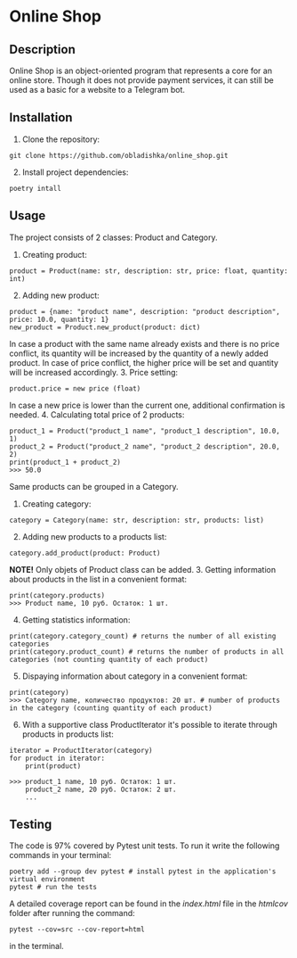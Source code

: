 # Online Shop

## Description

Online Shop is an object-oriented program that represents a core for an online store. Though it does not provide 
payment services, it can still be used as a basic for a website to a Telegram bot.

## Installation

1. Clone the repository:
```
git clone https://github.com/obladishka/online_shop.git
```
2. Install project dependencies:
```commandline
poetry intall
```

## Usage

The project consists of 2 classes: Product and Category.
1. Creating product:
```commandline
product = Product(name: str, description: str, price: float, quantity: int)
```
2. Adding new product:
```commandline
product = {name: "product name", description: "product description", price: 10.0, quantity: 1}
new_product = Product.new_product(product: dict)
```
In case a product with the same name already exists and there is no price conflict, its quantity will be increased 
by the quantity of a newly added product. In case of price conflict, the higher price will be set and quantity will be 
increased accordingly.
3. Price setting:
```commandline
product.price = new price (float)
```
In case a new price is lower than the current one, additional confirmation is needed.
4. Calculating total price of 2 products:
```commandline
product_1 = Product("product_1 name", "product_1 description", 10.0, 1)
product_2 = Product("product_2 name", "product_2 description", 20.0, 2)
print(product_1 + product_2)
>>> 50.0
```

Same products can be grouped in a Category.
1. Creating category:
```commandline
category = Category(name: str, description: str, products: list)
```
2. Adding new products to a products list:
```commandline
category.add_product(product: Product)
```
**NOTE!** Only objets of Product class can be added.
3. Getting information about products in the list in a convenient format:
```commandline
print(category.products)
>>> Product name, 10 руб. Остаток: 1 шт.
```
4. Getting statistics information:
```commandline
print(category.category_count) # returns the number of all existing categories
print(category.product_count) # returns the number of products in all categories (not counting quantity of each product)
```
5. Dispaying information about category in a convenient format:
```commandline
print(category)
>>> Category name, количество продуктов: 20 шт. # number of products in the category (counting quantity of each product)
```
6. With a supportive class ProductIterator it's possible to iterate through products in products list:
```commandline
iterator = ProductIterator(category)
for product in iterator:
    print(product)
    
>>> product_1 name, 10 руб. Остаток: 1 шт.
    product_2 name, 20 руб. Остаток: 2 шт.
    ...
```

## Testing

The code is 97% covered by Pytest unit tests. To run it write the following commands in your terminal:
```
poetry add --group dev pytest # install pytest in the application's virtual environment
pytest # run the tests
```
A detailed coverage report can be found in the *index.html* file in the *htmlcov* folder after running the command:
```commandline
pytest --cov=src --cov-report=html
```
in the terminal.